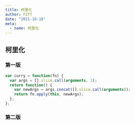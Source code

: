 ```yaml
---
title: 柯里化
author: FZYT
date: "2021-10-18"
meta:
  - name: 柯里化
---
```


## 柯里化

### 第一版

```javascript
var curry = function(fn) {
  var args = [].slice.call(arguments, 1);
  return function() {
    var newArgs = args.concat([].slice.call(arguments));
    return fn.apply(this, newArgs);
  };
};
```

### 第二版

<Vssue :title="$title" />
